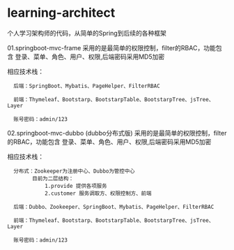 # learning-architect
 个人学习架构师的代码，从简单的Spring到后续的各种框架
  
  01.springboot-mvc-frame
  采用的是最简单的权限控制，filter的RBAC，功能包含 登录、菜单、角色、用户、权限,后端密码采用MD5加密
  
  相应技术栈：
      
      后端：SpringBoot、Mybatis、PageHelper、FilterRBAC
      
      前端：Thymeleaf、Bootstarp、BootstarpTable、BootstarpTree、jsTree、Layer
      
      账号密码：admin/123
      
      
  02.springboot-mvc-dubbo (dubbo分布式版)
  采用的是最简单的权限控制，filter的RBAC，功能包含 登录、菜单、角色、用户、权限,后端密码采用MD5加密
  
  相应技术栈：
      
      分布式：Zookeeper为注册中心、Dubbo为管控中心
            目前为二层结构：
                1.provide 提供各项服务
                2.customer 服务调取方、权限控制方、前端
      
      后端：Dubbo、Zookeeper、SpringBoot、Mybatis、PageHelper、FilterRBAC
      
      前端：Thymeleaf、Bootstarp、BootstarpTable、BootstarpTree、jsTree、Layer
      
      账号密码：admin/123
